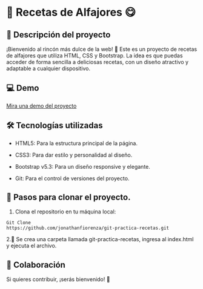 # 🍪 Recetas de Alfajores 😋
## 📝 Descripción del proyecto
¡Bienvenido al rincón más dulce de la web! 🧉 Este es un proyecto de recetas de alfajores que utiliza HTML, CSS y Bootstrap. La idea es que puedas acceder de forma sencilla a deliciosas recetas, con un diseño atractivo y adaptable a cualquier dispositivo.
## 💻 Demo

[Mira una demo del proyecto](https://sunny-fudge-caf43e.netlify.app/ )

## 🛠️ Tecnologías utilizadas
- HTML5: Para la estructura principal de la página.

- CSS3: Para dar estilo y personalidad al diseño.

- Bootstrap v5.3: Para un diseño responsive y elegante.

- Git: Para el control de versiones del proyecto.
## 🚀 Pasos para clonar el proyecto.
1. Clona el repositorio en tu máquina local:
```
Git Clone
https://github.com/jonathanfiorenza/git-practica-recetas.git
```


  
 
2.📁 Se crea una carpeta llamada git-practica-recetas, ingresa al index.html y ejecuta el archivo.
## 🤝 Colaboración
Si quieres contribuir, ¡serás bienvenido! 🤗